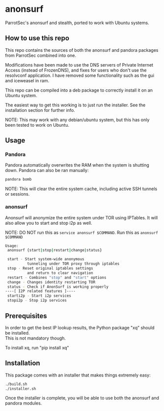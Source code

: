 # anonsurf

ParrotSec's anonsurf and stealth, ported to work with Ubuntu systems.

## How to use this repo

This repo contains the sources of both the anonsurf and pandora packages from ParrotSec combined into one.

Modifications have been made to use the DNS servers of Private Internet Access (instead of FrozenDNS), and fixes for users who don't use the resolvconf application. I have removed some functionality such as the gui and iceweasel in ram.

This repo can be compiled into a deb package to correctly install it on an Ubuntu system.

The easiest way to get this working is to just run the installer. See the installation section for further info.

NOTE: This may work with any debian/ubuntu system, but this has only been tested to work on Ubuntu.

## Usage
### Pandora
Pandora automatically overwrites the RAM when the system is shutting down. Pandora can also be ran manually:
```bash
pandora bomb
```

NOTE: This will clear the entire system cache, including active SSH tunnels or sessions.

### anonsurf
Anonsurf will anonymize the entire system under TOR using IPTables. It will also allow you to start and stop i2p as well.

NOTE: DO NOT run this as ```service anonsurf $COMMAND```. Run this as ```anonsurf $COMMAND```

```bash
Usage:
 anonsurf {start|stop|restart|change|status}

 start - Start system-wide anonymous
          tunneling under TOR proxy through iptables
 stop - Reset original iptables settings
          and return to clear navigation
 restart - Combines "stop" and "start" options
 change - Changes identity restarting TOR 
 status - Check if AnonSurf is working properly
----[ I2P related features ]----
 starti2p - Start i2p services
 stopi2p - Stop i2p services
```

## Prerequisites  
In order to get the best IP lookup results, the Python package "xq" should be installed.  
This is not mandatory though.  

To install xq, run "pip install xq"  


## Installation
This package comes with an installer that makes things extremely easy:

```bash
./build.sh
./installer.sh
```

Once the installer is complete, you will be able to use both the anonsurf and pandora modules.
